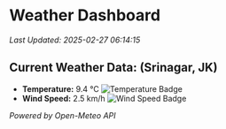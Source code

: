 
# Weather Dashboard

_Last Updated: 2025-02-27 06:14:15_

## Current Weather Data: (Srinagar, JK)
- **Temperature:** 9.4 °C ![Temperature Badge](https://img.shields.io/badge/Temperature-Low%20Temp-blue)
- **Wind Speed:** 2.5 km/h ![Wind Speed Badge](https://img.shields.io/badge/Wind%20Speed-Light%20Wind-blue)

*Powered by Open-Meteo API*
